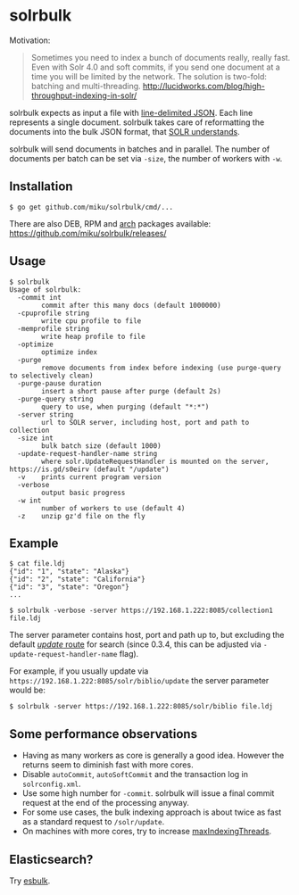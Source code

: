 solrbulk
========

Motivation:

> Sometimes you need to index a bunch of documents really, really fast.
  Even with Solr 4.0 and soft commits, if you send one document at a time
  you will be limited by the network. The solution is two-fold: batching
  and multi-threading. http://lucidworks.com/blog/high-throughput-indexing-in-solr/

solrbulk expects as input a file with [line-delimited JSON](https://en.wikipedia.org/wiki/JSON_Streaming#Line_delimited_JSON). Each line represents a single document. solrbulk takes care of reformatting the documents into the bulk JSON format, that [SOLR understands](https://cwiki.apache.org/confluence/display/solr/Uploading+Data+with+Index+Handlers#UploadingDatawithIndexHandlers-JSONFormattedIndexUpdates).

solrbulk will send documents in batches and in parallel. The number of documents per batch can be set via `-size`, the number of workers with `-w`.

Installation
------------

    $ go get github.com/miku/solrbulk/cmd/...

There are also DEB, RPM and [arch](https://github.com/miku/solrbulk/blob/master/arch/PKGBUILD) packages available: https://github.com/miku/solrbulk/releases/

Usage
-----

    $ solrbulk
    Usage of solrbulk:
      -commit int
            commit after this many docs (default 1000000)
      -cpuprofile string
            write cpu profile to file
      -memprofile string
            write heap profile to file
      -optimize
            optimize index
      -purge
            remove documents from index before indexing (use purge-query to selectively clean)
      -purge-pause duration
            insert a short pause after purge (default 2s)
      -purge-query string
            query to use, when purging (default "*:*")
      -server string
            url to SOLR server, including host, port and path to collection
      -size int
            bulk batch size (default 1000)
      -update-request-handler-name string
            where solr.UpdateRequestHandler is mounted on the server, https://is.gd/s0eirv (default "/update")
      -v    prints current program version
      -verbose
            output basic progress
      -w int
            number of workers to use (default 4)
      -z    unzip gz'd file on the fly

Example
-------

    $ cat file.ldj
    {"id": "1", "state": "Alaska"}
    {"id": "2", "state": "California"}
    {"id": "3", "state": "Oregon"}
    ...

    $ solrbulk -verbose -server https://192.168.1.222:8085/collection1 file.ldj

The server parameter contains host, port and path up to, but excluding the
default [*update*
route](https://lucene.apache.org/solr/guide/6_6/uploading-data-with-index-handlers.html)
for search (since 0.3.4, this can be adjusted via
`-update-request-handler-name` flag).

For example, if you usually update via `https://192.168.1.222:8085/solr/biblio/update` the server parameter would be:

    $ solrbulk -server https://192.168.1.222:8085/solr/biblio file.ldj


Some performance observations
-----------------------------

* Having as many workers as core is generally a good idea. However the returns seem to diminish fast with more cores.
* Disable `autoCommit`, `autoSoftCommit` and the transaction log in `solrconfig.xml`.
* Use some high number for `-commit`. solrbulk will issue a final commit request at the end of the processing anyway.
* For some use cases, the bulk indexing approach is about twice as fast as a standard request to `/solr/update`.
* On machines with more cores, try to increase [maxIndexingThreads](https://cwiki.apache.org/confluence/display/solr/IndexConfig+in+SolrConfig).

Elasticsearch?
--------------

Try [esbulk](https://github.com/miku/esbulk).
